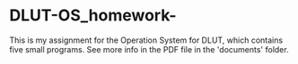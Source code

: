 # DLUT-OS_homework-
This is my assignment for the Operation System for DLUT, which contains five small programs. See more info in the PDF file in the 'documents' folder.
